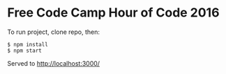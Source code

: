 Free Code Camp Hour of Code 2016
=============

To run project, clone repo, then:

```
$ npm install
$ npm start
```

Served to <http://localhost:3000/>
